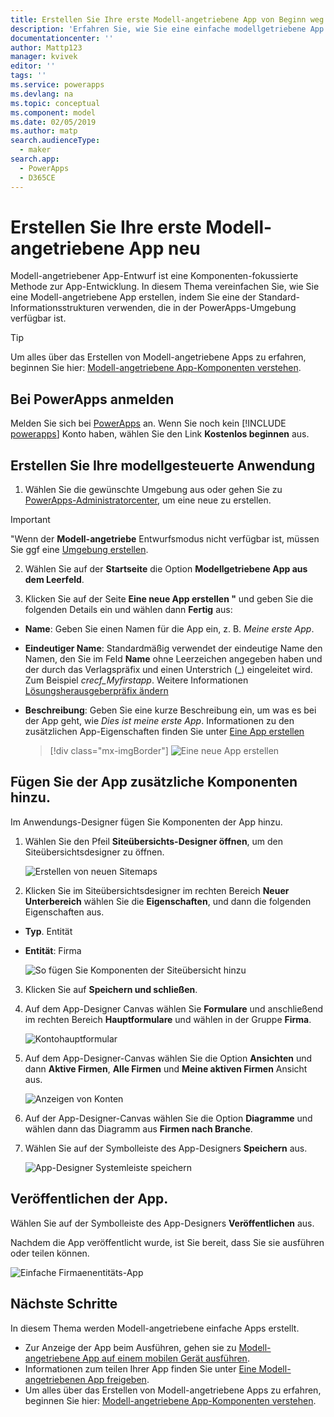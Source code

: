 ```yaml
---
title: Erstellen Sie Ihre erste Modell-angetriebene App von Beginn weg mit PowerApps | Microsoft Docs
description: 'Erfahren Sie, wie Sie eine einfache modellgetriebene App erstellen'
documentationcenter: ''
author: Mattp123
manager: kvivek
editor: ''
tags: ''
ms.service: powerapps
ms.devlang: na
ms.topic: conceptual
ms.component: model
ms.date: 02/05/2019
ms.author: matp
search.audienceType:
  - maker
search.app:
  - PowerApps
  - D365CE
---
```


# <a name="build-your-first-model-driven-app-from-scratch"></a>Erstellen Sie Ihre erste Modell-angetriebene App neu
Modell-angetriebener App-Entwurf ist eine Komponenten-fokussierte Methode zur App-Entwicklung. In diesem Thema vereinfachen Sie, wie Sie eine Modell-angetriebene App erstellen, indem Sie eine der Standard-Informationsstrukturen verwenden, die in der PowerApps-Umgebung verfügbar ist.

> [!TIP]
> Um alles über das Erstellen von Modell-angetriebene Apps zu erfahren, beginnen Sie hier: [Modell-angetriebene App-Komponenten verstehen](model-driven-app-components.md). 

## <a name="sign-in-to-powerapps"></a>Bei PowerApps anmelden
Melden Sie sich bei [PowerApps](https://web.powerapps.com/) an. Wenn Sie noch kein [!INCLUDE [powerapps](../../includes/powerapps.md)] Konto haben, wählen Sie den Link **Kostenlos beginnen** aus. 

## <a name="create-your-model-driven-app"></a>Erstellen Sie Ihre modellgesteuerte Anwendung

1.  Wählen Sie die gewünschte Umgebung aus oder gehen Sie zu [PowerApps-Administratorcenter](https://admin.powerapps.com/), um eine neue zu erstellen.

  > [!IMPORTANT]
  > "Wenn der **Modell-angetriebe** Entwurfsmodus nicht verfügbar ist, müssen Sie ggf eine [Umgebung erstellen](https://docs.microsoft.com/powerapps/administrator/create-environment).   

2. Wählen Sie auf der **Startseite** die Option **Modellgetriebene App aus dem Leerfeld**.
<!-- ![Start-from-blank_model](media/build-first-model-driven-app/start-from-blank-model-driven.png) -->

3.  Klicken Sie auf der Seite **Eine neue App erstellen "** und geben Sie die folgenden Details ein und wählen dann **Fertig** aus: 
  - **Name**: Geben Sie einen Namen für die App ein, z. B. *Meine erste App*. 
  - **Eindeutiger Name**: Standardmäßig verwendet der eindeutige Name den Namen, den Sie im Feld **Name** ohne Leerzeichen angegeben haben und der durch das Verlagspräfix und einen Unterstrich (_) eingeleitet wird. Zum Beispiel *crecf_Myfirstapp*. Weitere Informationen [Lösungsherausgeberpräfix ändern](../common-data-service/change-solution-publisher-prefix.md)
  - **Beschreibung**: Geben Sie eine kurze Beschreibung ein, um was es bei der App geht, wie *Dies ist meine erste App*.
Informationen zu den zusätzlichen App-Eigenschaften finden Sie unter [Eine App erstellen](create-edit-app.md#create-an-app)

    > [!div class="mx-imgBorder"] 
    > ![](media/create-new-app.png "Eine neue App erstellen") 


## <a name="add-components-to-your-app"></a>Fügen Sie der App zusätzliche Komponenten hinzu.
Im Anwendungs-Designer fügen Sie Komponenten der App hinzu.
1.  Wählen Sie den Pfeil **Siteübersichts-Designer öffnen**, um den Siteübersichtsdesigner zu öffnen. 

    ![Erstellen von neuen Sitemaps](media/build-first-model-driven-app/new-sitemap.png)

2.  Klicken Sie im Siteübersichtsdesigner im rechten Bereich **Neuer Unterbereich** wählen Sie die **Eigenschaften**, und dann die folgenden Eigenschaften aus.
  - **Typ**. Entität
  - **Entität**: Firma

    ![So fügen Sie Komponenten der Siteübersicht hinzu](media/build-first-model-driven-app/sitemap.png)

3.  Klicken Sie auf **Speichern und schließen**.
4.  Auf dem App-Designer Canvas wählen Sie **Formulare** und anschließend im rechten Bereich **Hauptformulare** und wählen in der Gruppe **Firma**.

    ![Kontohauptformular](media/build-first-model-driven-app/main-form.png)

5.  Auf dem App-Designer-Canvas wählen Sie die Option **Ansichten** und dann **Aktive Firmen**, **Alle Firmen** und **Meine aktiven Firmen** Ansicht aus.

    ![Anzeigen von Konten](media/build-first-model-driven-app/views.png)

6. Auf der App-Designer-Canvas wählen Sie die Option **Diagramme** und wählen dann das Diagramm aus **Firmen nach Branche**.
7. Wählen Sie auf der Symbolleiste des App-Designers **Speichern** aus.

    ![App-Designer Systemleiste speichern](media/build-first-model-driven-app/app-designer-toolbar.png)
 
<!-- ##  Validate your app
This step checks for component dependencies that are required for the app to work, but haven't yet been added to the app. 

1. On the app designer canvas, select the component that indicates a dependency, such as the **Forms** component. Then, on the right-pane select the **Required** tab, expand **Entity Dependencies** and then select all required dependencies. 

    ![Add dependencies](media/build-first-model-driven-app/resolve-dependencies.png)

2. Select **Add Dependencies**.
3. On the app designer toolbar, select **Save**.  -->

## <a name="publish-your-app"></a>Veröffentlichen der App.
Wählen Sie auf der Symbolleiste des App-Designers **Veröffentlichen** aus.

Nachdem die App veröffentlicht wurde, ist Sie bereit, dass Sie sie ausführen oder teilen können.

![Einfache Firmaenentitäts-App](media/build-first-model-driven-app/accounts-quickstart-app.png)

## <a name="next-steps"></a>Nächste Schritte
In diesem Thema werden Modell-angetriebene einfache Apps erstellt. 
- Zur Anzeige der App beim Ausführen, gehen sie zu [Modell-angetriebene App auf einem mobilen Gerät ausführen](../../user/run-app-client-model-driven.md).
- Informationen zum teilen Ihrer App finden Sie unter [Eine Modell-angetriebenen App freigeben](share-model-driven-app.md).
- Um alles über das Erstellen von Modell-angetriebene Apps zu erfahren, beginnen Sie hier: [Modell-angetriebene App-Komponenten verstehen](model-driven-app-components.md).
